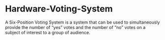 # Hardware-Voting-System
A Six-Position Voting System is a system that can be used to simultaneously provide the number of “yes” votes and the number of “no” votes on a subject of interest to a group of audience.
